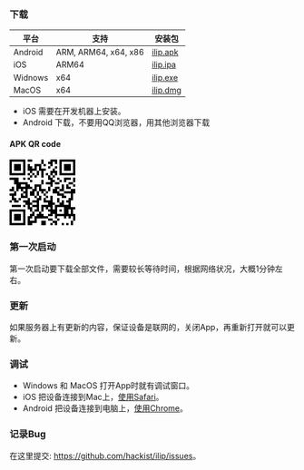 ### 下载


 | 平台    | 支持                 | 安装包 |
 | ------- | -------------------- | ------ |
 | Android | ARM, ARM64, x64, x86 |  [ilip.apk](http://123.56.244.12/release/ilip-1.0.0.apk)  |
 | iOS     | ARM64                |  [ilip.ipa](http://123.56.244.12/release/ilip-1.0.0.ipa)  |
 | Widnows | x64                  |  [ilip.exe](http://123.56.244.12/release/ilip-1.0.0.exe)  |
 | MacOS   | x64                  |  [ilip.dmg](http://123.56.244.12/release/ilip-1.0.0.dmg)  |

  - iOS 需要在开发机器上安装。
  - Android 下载，不要用QQ浏览器，用其他浏览器下载

#### APK QR code
![apk scan code](https://github.com/hackist/ilip/raw/master/ilip.gif "http://123.56.244.12/release/ilip-1.0.0.apk")
### 第一次启动
  第一次启动要下载全部文件，需要较长等待时间，根据网络状况，大概1分钟左右。

### 更新
  如果服务器上有更新的内容，保证设备是联网的，关闭App，再重新打开就可以更新。

### 调试
  - Windows 和 MacOS 打开App时就有调试窗口。
  - iOS 把设备连接到Mac上，[使用Safari](https://developer.apple.com/library/content/documentation/AppleApplications/Conceptual/Safari_Developer_Guide/GettingStarted/GettingStarted.html)。
  - Android 把设备连接到电脑上，[使用Chrome](http://123.56.244.12/release/developers.google.com/android_chrome.pdf)。

### 记录Bug
  在这里提交: <https://github.com/hackist/ilip/issues>。


